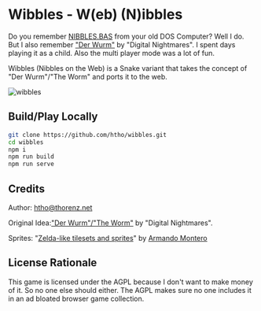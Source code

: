 # Wibbles - W(eb) (N)ibbles

Do you remember [NIBBLES.BAS](https://en.wikipedia.org/wiki/Nibbles_(video_game)) from your old DOS Computer? Well I do. But I also remember ["Der Wurm"](http://www.dngames.de/old/wurm.html) by "Digital Nightmares". I spent days playing it as a child. Also the multi player mode was a lot of fun.

Wibbles (Nibbles on the Web) is a Snake variant that takes the concept of "Der Wurm"/"The Worm" and ports it to the web.

![wibbles](https://user-images.githubusercontent.com/2182288/204882415-c63e9e79-9233-4ae1-a588-706b4b6502e6.png)

## Build/Play Locally

```sh
git clone https://github.com/htho/wibbles.git
cd wibbles
npm i
npm run build
npm run serve
```

## Credits

Author: htho@thorenz.net

Original Idea:["Der Wurm"/"The Worm"](http://www.dngames.de/old/wurm.html) by "Digital Nightmares".

Sprites: "[Zelda-like tilesets and sprites](https://opengameart.org/content/zelda-like-tilesets-and-sprites)" by [Armando Montero](https://opengameart.org/users/armm1998)

## License Rationale

This game is licensed under the AGPL because I don't want to make money of it.
So no one else should either.
The AGPL makes sure no one includes it in an ad bloated browser game collection.
